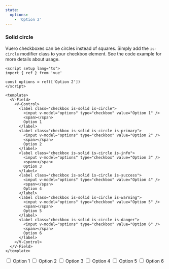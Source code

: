 ```yaml
---
state:
  options:
    - 'Option 2'
---
```


### Solid circle

Vuero checkboxes can be circles instead of squares. Simply add the `is-circle`
modifier class to your checkbox element.
See the code example for more details about usage.

<!--code-->

```vue
<script setup lang="ts">
import { ref } from 'vue'

const options = ref(['Option 2'])
</script>

<template>
  <V-Field>
    <V-Control>
      <label class="checkbox is-solid is-circle">
        <input v-model="options" type="checkbox" value="Option 1" />
        <span></span>
        Option 1
      </label>
      <label class="checkbox is-solid is-circle is-primary">
        <input v-model="options" type="checkbox" value="Option 2" />
        <span></span>
        Option 2
      </label>
      <label class="checkbox is-solid is-circle is-info">
        <input v-model="options" type="checkbox" value="Option 3" />
        <span></span>
        Option 3
      </label>
      <label class="checkbox is-solid is-circle is-success">
        <input v-model="options" type="checkbox" value="Option 4" />
        <span></span>
        Option 4
      </label>
      <label class="checkbox is-solid is-circle is-warning">
        <input v-model="options" type="checkbox" value="Option 5" />
        <span></span>
        Option 5
      </label>
      <label class="checkbox is-solid is-circle is-danger">
        <input v-model="options" type="checkbox" value="Option 6" />
        <span></span>
        Option 6
      </label>
    </V-Control>
  </V-Field>
</template>
```

<!--/code-->

<!--example-->

<V-Field>
  <V-Control>
    <label class="checkbox is-solid is-circle">
      <input v-model="frontmatter.state.options" type="checkbox" value="Option 1" />
      <span></span>
      Option 1
    </label>
    <label class="checkbox is-solid is-circle is-primary">
      <input v-model="frontmatter.state.options" type="checkbox" value="Option 2" />
      <span></span>
      Option 2
    </label>
    <label class="checkbox is-solid is-circle is-info">
      <input v-model="frontmatter.state.options" type="checkbox" value="Option 3" />
      <span></span>
      Option 3
    </label>
    <label class="checkbox is-solid is-circle is-success">
      <input v-model="frontmatter.state.options" type="checkbox" value="Option 4" />
      <span></span>
      Option 4
    </label>
    <label class="checkbox is-solid is-circle is-warning">
      <input v-model="frontmatter.state.options" type="checkbox" value="Option 5" />
      <span></span>
      Option 5
    </label>
    <label class="checkbox is-solid is-circle is-danger">
      <input v-model="frontmatter.state.options" type="checkbox" value="Option 6" />
      <span></span>
      Option 6
    </label>
  </V-Control>
</V-Field>

<!--/example-->
